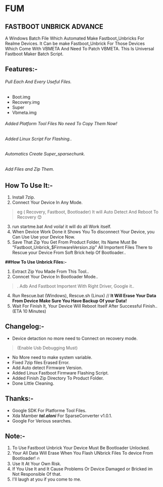 # FUM
## FASTBOOT UNBRICK ADVANCE


A Windows Batch File Which Automated Make Fastboot_Unbricks For Realme Devices. 
It Can be make Fastboot_Unbrick For Those Devices Which Come With VBMETA And Need To Patch VBMETA. 
This Is Universal Fastboot Maker Batch Script. 

## Features:-

###### Pull Each And Every Useful Files.
- Boot.img
- Recovery.img
- Super
- Vbmeta.img
###### Added Platform Tool Files No need To Copy Them Now!
###### Added Linux Script For Flashing..
###### Automatics Create Super_sparsechunk.
###### Add Files and Zip Them.

## How To Use It:-

1. Install 7zip.
2. Connect Your Device In Any Mode. 
> eg ( Recovery, Fastboot, Bootloader) It will Auto Detect And Reboot To Recovery 😊
3. run startme.bat And voila! it will do all Work itself.
4. When Device Work Done it Shows You To disconnect Your Device, you Can Use Use your Device Now.
5. Save That Zip You Get From Product Folder, Its Name Must Be "Fastboot_Unbrick_$FirmwareVersion.zip" All Importent Files There to Rescue your Device From Soft Brick help Of Bootloader..

**##How To Use Unbrick Files:-**

1. Extract Zip You Made From This Tool..
2. Conncet Your Device In Bootloader Mode..
>. Adb And Fastboot Importent With Right Driver, Google it..
4. Run Rescue.bat (Windows), Rescue.sh (Linux) // **It Will Erase Your Data From Device Make Sure You Have Backup Of your Data!**
5. Wait For Finish It, Your Device Will Reboot Itself After Successful Finish.. (ETA 10 Minutes)

## Changelog:-
- Device detaction no more need to Connect on recovery mode. 
> (Enable Usb Debugging Must)
- No More need to make system variable.
- Fixed 7zip files Erased Error.
- Add Auto detect Firmware Version.
- Added Linux Fastboot Firmware Flashing Script.
- Added Finish Zip Directory To Product Folder. 
- Done Little Cleaning.

## Thanks:-

- Google SDK For Platforme Tool Files.
- Xda Mamber **_tal.aloni_** For SparseConverter v1.0.1.
- Google For Verious searches.

## Note:-
1. To Use Fastboot Unbrick Your Device Must Be Bootloader Unlocked.
2. Your All Data Will Erase When You Flash UNbrick Files To device From Bootloader! 🔥 
3. Use It At Your Own Risk.
4. If You Use It and It Cause Problems Or Device Damaged or Bricked im Not Responsible Of that.
5. I'll laugh at you if you come to me.
